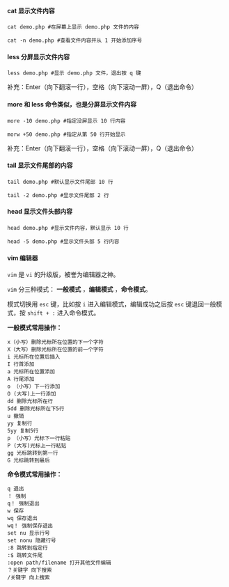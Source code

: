 #### cat 显示文件内容

```
cat demo.php #在屏幕上显示 demo.php 文件的内容

cat -n demo.php #查看文件内容并从 1 开始添加序号
```

#### less 分屏显示文件内容

```
less demo.php #显示 demo.php 文件，退出按 q 键
```
补充：Enter（向下翻滚一行），空格（向下滚动一屏），Q（退出命令）

#### more 和 less 命令类似，也是分屏显示文件内容

```
more -10 demo.php #指定没屏显示 10 行内容

morw +50 demo.php #指定从第 50 行开始显示
```
补充：Enter（向下翻滚一行），空格（向下滚动一屏），Q（退出命令）

#### tail 显示文件尾部的内容

```
tail demo.php #默认显示文件尾部 10 行

tail -2 demo.php #显示文件尾部 2 行
```

#### head 显示文件头部内容

```
head demo.php #显示文件内容，默认显示 10 行

head -5 demo.php #显示文件头部 5 行内容
```

#### vim 编辑器

`vim` 是 `vi` 的升级版，被誉为编辑器之神。

`vim` 分三种模式： __一般模式__ ，__编辑模式__ ，__命令模式__。

模式切换用 `esc` 键，比如按 `i` 进入编辑模式，编辑成功之后按 `esc` 键退回一般模式，按 `shift + :` 进入命令模式。

__一般模式常用操作：__
```
x（小写）删除光标所在位置的下一个字符
X（大写）删除光标所在位置的前一个字符
i 光标所在位置后插入
I 行首添加
a 光标所在位置添加
A 行尾添加
o （小写）下一行添加
O (大写)上一行添加
dd 删除光标所在行
5dd 删除光标所在下5行
u 撤销
yy 复制行
5yy 复制5行
p （小写）光标下一行粘贴
P (大写)光标上一行粘贴
gg 光标跳转到第一行
G 光标跳转到最后

```

__命令模式常用操作：__
```
q 退出
！ 强制
q！ 强制退出
w 保存
wq 保存退出
wq！ 强制保存退出
set nu 显示行号
set nonu 隐藏行号
:8 跳转到指定行
:$ 跳转文件尾
:open path/filename 打开其他文件编辑
？关键字 向下搜索
/关键字 向上搜索
```